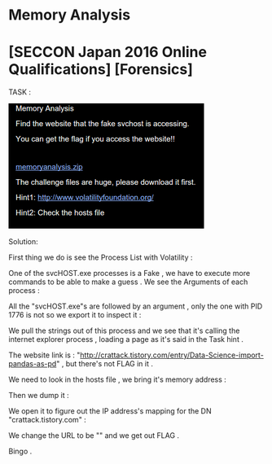 
# Memory Analysis 
# [SECCON Japan 2016 Online Qualifications] [Forensics] 

TASK :

![Alt text](/images/TASK_FOR100.png?raw=true "Optional Title")

Solution:

First thing we do is see the Process List with Volatility :

One of the svcHOST.exe processes is a Fake , we have to execute more commands to be able to make a guess .
We see the Arguments of each process :


All the "svcHOST.exe"s are followed by an argument , only the one with PID 1776 is not so we export it to inspect it :


We pull the strings out of this process and we see that it's calling the internet explorer process , loading a page as it's said in the Task hint .


The website link is : "http://crattack.tistory.com/entry/Data-Science-import-pandas-as-pd" , but there's not FLAG in it .

We need to look in the hosts file , we bring it's memory address :

Then we dump it :

We open it to figure out the IP address's mapping for the DN "crattack.tistory.com" :

We change the URL to be "" and we get out FLAG .

Bingo .



